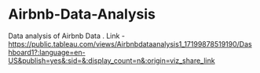 # Airbnb-Data-Analysis
Data analysis of Airbnb Data .
Link - https://public.tableau.com/views/Airbnbdataanalysis1_17199878519190/Dashboard1?:language=en-US&publish=yes&:sid=&:display_count=n&:origin=viz_share_link
